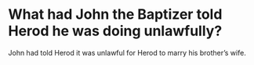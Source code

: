 # What had John the Baptizer told Herod he was doing unlawfully?

John had told Herod it was unlawful for Herod to marry his brother’s wife.
